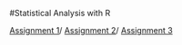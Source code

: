 #Statistical Analysis with R

[Assignment 1](Assignment1.html)/
[Assignment 2](Assignment2.html)/
[Assignment 3](Assignment3.html)